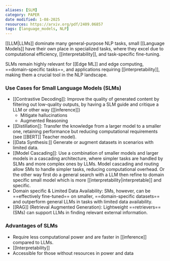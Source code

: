 ```yaml
---
aliases: [SLM]
category: PAPER
date modified: 1-08-2025
resources: https://arxiv.org/pdf/2409.06857
tags: [language_models, NLP]
---
```

[[LLM|LLMs]] dominate many general-purpose NLP tasks, small [[Language Models]] have their own place in specialized tasks, where they excel due to computational efficiency, [[interpretability]], and task-specific fine-tuning. 

SLMs remain highly relevant for [[Edge ML]] and edge computing, ==domain-specific tasks==, and applications requiring [[interpretability]], making them a crucial tool in the NLP landscape.

### Use Cases for Small Language Models (SLMs)

- [[Contrastive Decoding]]: Improve the quality of generated content by filtering out low-quality outputs, by having a SLM guide and critique a LLM or other way ([[inference]])
	- Mitigate hallucinations
	- Augmented Reasoning
- [[Distillation]]: Transfer the knowledge from a larger model to a smaller one, retaining performance but reducing computational requirements (see [[BERT]] Teacher model).
- [[Data Synthesis:]] Generate or augment datasets in scenarios with limited data.
- [[Model Cascading]]: Use a combination of smaller models and larger models in a cascading architecture, where simpler tasks are handled by SLMs and more complex ones by LLMs. Model cascading and routing allow SMs to handle simpler tasks, reducing computational overhead. Or the other way first do a general search with a LLM then refine to domain specific small model which is more [[interpretability|interpretable]] and specific.
- Domain specific & Limited Data Availability: SMs, however, can be ==effectively fine-tuned== on smaller, ==domain-specific datasets== and outperform general LLMs in tasks with limited data availability.
- [[RAG]] (Retrieval Augmented Generation): Lightweight ==retrievers== (SMs) can support LLMs in finding relevant external information.

### Advantages of SLMs

- Require less computational power and are faster in [[inference]] compared to LLMs.
- [[Interpretability]]
- Accessible for those without resources in power and data



